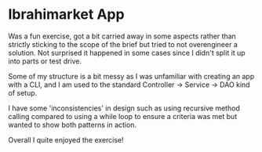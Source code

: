 # Ibrahimarket App

Was a fun exercise, got a bit carried away in some aspects rather than strictly sticking to the scope of the brief 
but tried to not overengineer a solution. Not surprised it happened in some cases since I didn't split it up into parts 
or test drive.

Some of my structure is a bit messy as I was unfamiliar with creating an app with a CLI, 
and I am used to the standard Controller -> Service -> DAO kind of setup.

I have some 'inconsistencies' in design such as using recursive method calling compared to using a while loop to ensure
a criteria was met but wanted to show both patterns in action.

Overall I quite enjoyed the exercise! 